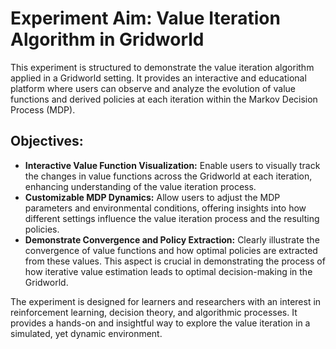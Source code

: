 # Experiment Aim: Value Iteration Algorithm in Gridworld

This experiment is structured to demonstrate the value iteration algorithm applied in a Gridworld setting. It provides an interactive and educational platform where users can observe and analyze the evolution of value functions and derived policies at each iteration within the Markov Decision Process (MDP).

## Objectives:
- **Interactive Value Function Visualization:** Enable users to visually track the changes in value functions across the Gridworld at each iteration, enhancing understanding of the value iteration process.
- **Customizable MDP Dynamics:** Allow users to adjust the MDP parameters and environmental conditions, offering insights into how different settings influence the value iteration process and the resulting policies.
- **Demonstrate Convergence and Policy Extraction:** Clearly illustrate the convergence of value functions and how optimal policies are extracted from these values. This aspect is crucial in demonstrating the process of how iterative value estimation leads to optimal decision-making in the Gridworld.

The experiment is designed for learners and researchers with an interest in reinforcement learning, decision theory, and algorithmic processes. It provides a hands-on and insightful way to explore the value iteration in a simulated, yet dynamic environment.
